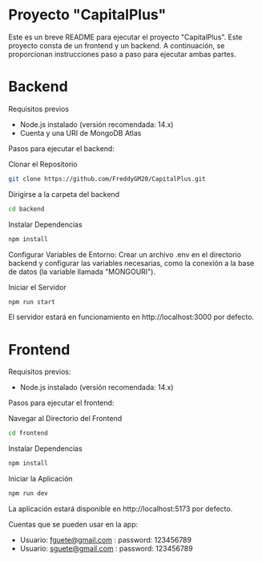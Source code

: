 # Proyecto "CapitalPlus"
Este es un breve README para ejecutar el proyecto "CapitalPlus". Este proyecto consta de un frontend y un backend. A continuación, se proporcionan instrucciones paso a paso para ejecutar ambas partes.

# Backend
Requisitos previos
- Node.js instalado (versión recomendada: 14.x)
- Cuenta y una URI de MongoDB Atlas
  
Pasos para ejecutar el backend:

Clonar el Repositorio

```sh
git clone https://github.com/FreddyGM20/CapitalPlus.git
```

Dirigirse a la carpeta del backend
```sh
cd backend
```

Instalar Dependencias
```sh
npm install
```

Configurar Variables de Entorno:
Crear un archivo .env en el directorio backend y configurar las variables necesarias, como la conexión a la base de datos (la variable llamada "MONGOURI"). 

Iniciar el Servidor
```sh
npm run start
```

El servidor estará en funcionamiento en http://localhost:3000 por defecto.

# Frontend
Requisitos previos:
- Node.js instalado (versión recomendada: 14.x)
  
Pasos para ejecutar el frontend:

Navegar al Directorio del Frontend
```sh
cd frontend
```

Instalar Dependencias
```sh
npm install
```

Iniciar la Aplicación
```sh
npm run dev
```

La aplicación estará disponible en http://localhost:5173 por defecto.

Cuentas que se pueden usar en la app:
- Usuario: fguete@gmail.com : password: 123456789
- Usuario: sguete@gmail.com : password: 123456789
